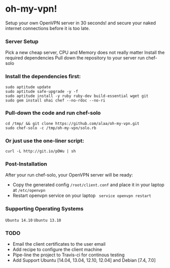 # oh-my-vpn!
Setup your own OpenVPN server in 30 seconds! and secure your naked internet connections before it is too late.

### Server Setup
Pick a new cheap server, CPU and Memory does not really matter
Install the required dependencies
Pull down the repository to your server
run chef-solo

### Install the dependencies first:

```
sudo aptitude update
sudo aptitude safe-upgrade -y -f
sudo aptitude install -y ruby ruby-dev build-essential wget git
sudo gem install ohai chef --no-rdoc --no-ri
```

### Pull-down the code and run chef-solo

```
cd /tmp/ && git clone https://github.com/alaa/oh-my-vpn.git
sudo chef-solo -c /tmp/oh-my-vpn/solo.rb
```

### Or just use the one-liner script:
```
curl -L http://git.io/pDWu | sh
```

### Post-Installation
After your run chef-solo, your OpenVPN server will be ready:
- Copy the generated config ```/root/client.conf``` and place it in your laptop at ```/etc/openvpn```
- Restart openvpn service on your laptop ``` service openvpn restart```

### Supporting Operating Systems

``` Ubuntu 14.10 ```
``` Ubuntu 13.10 ```

### TODO
- Email the client certificates to the user email
- Add recipe to configure the client machine
- Pipe-line the project to Travis-ci for continous testing
- Add Support Ubuntu [14.04, 13.04, 12.10, 12.04] and Debian [7.4, 7.0]
